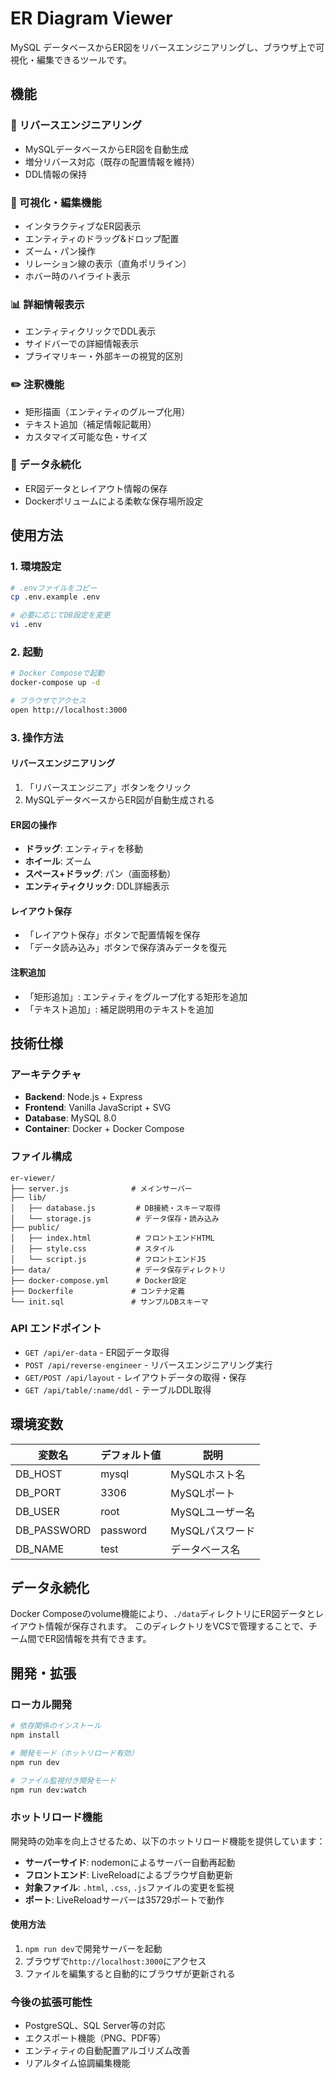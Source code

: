 # ER Diagram Viewer

MySQL データベースからER図をリバースエンジニアリングし、ブラウザ上で可視化・編集できるツールです。

## 機能

### 🔄 リバースエンジニアリング
- MySQLデータベースからER図を自動生成
- 増分リバース対応（既存の配置情報を維持）
- DDL情報の保持

### 🎨 可視化・編集機能
- インタラクティブなER図表示
- エンティティのドラッグ&ドロップ配置
- ズーム・パン操作
- リレーション線の表示（直角ポリライン）
- ホバー時のハイライト表示

### 📊 詳細情報表示
- エンティティクリックでDDL表示
- サイドバーでの詳細情報表示
- プライマリキー・外部キーの視覚的区別

### ✏️ 注釈機能
- 矩形描画（エンティティのグループ化用）
- テキスト追加（補足情報記載用）
- カスタマイズ可能な色・サイズ

### 💾 データ永続化
- ER図データとレイアウト情報の保存
- Dockerボリュームによる柔軟な保存場所設定

## 使用方法

### 1. 環境設定

```bash
# .envファイルをコピー
cp .env.example .env

# 必要に応じてDB設定を変更
vi .env
```

### 2. 起動

```bash
# Docker Composeで起動
docker-compose up -d

# ブラウザでアクセス
open http://localhost:3000
```

### 3. 操作方法

#### リバースエンジニアリング
1. 「リバースエンジニア」ボタンをクリック
2. MySQLデータベースからER図が自動生成される

#### ER図の操作
- **ドラッグ**: エンティティを移動
- **ホイール**: ズーム
- **スペース+ドラッグ**: パン（画面移動）
- **エンティティクリック**: DDL詳細表示

#### レイアウト保存
- 「レイアウト保存」ボタンで配置情報を保存
- 「データ読み込み」ボタンで保存済みデータを復元

#### 注釈追加
- 「矩形追加」: エンティティをグループ化する矩形を追加
- 「テキスト追加」: 補足説明用のテキストを追加

## 技術仕様

### アーキテクチャ
- **Backend**: Node.js + Express
- **Frontend**: Vanilla JavaScript + SVG
- **Database**: MySQL 8.0
- **Container**: Docker + Docker Compose

### ファイル構成
```
er-viewer/
├── server.js              # メインサーバー
├── lib/
│   ├── database.js         # DB接続・スキーマ取得
│   └── storage.js          # データ保存・読み込み
├── public/
│   ├── index.html          # フロントエンドHTML
│   ├── style.css           # スタイル
│   └── script.js           # フロントエンドJS
├── data/                   # データ保存ディレクトリ
├── docker-compose.yml      # Docker設定
├── Dockerfile             # コンテナ定義
└── init.sql               # サンプルDBスキーマ
```

### API エンドポイント
- `GET /api/er-data` - ER図データ取得
- `POST /api/reverse-engineer` - リバースエンジニアリング実行
- `GET/POST /api/layout` - レイアウトデータの取得・保存
- `GET /api/table/:name/ddl` - テーブルDDL取得

## 環境変数

| 変数名 | デフォルト値 | 説明 |
|--------|--------------|------|
| DB_HOST | mysql | MySQLホスト名 |
| DB_PORT | 3306 | MySQLポート |
| DB_USER | root | MySQLユーザー名 |
| DB_PASSWORD | password | MySQLパスワード |
| DB_NAME | test | データベース名 |

## データ永続化

Docker Composeのvolume機能により、`./data`ディレクトリにER図データとレイアウト情報が保存されます。
このディレクトリをVCSで管理することで、チーム間でER図情報を共有できます。

## 開発・拡張

### ローカル開発
```bash
# 依存関係のインストール
npm install

# 開発モード（ホットリロード有効）
npm run dev

# ファイル監視付き開発モード
npm run dev:watch
```

### ホットリロード機能
開発時の効率を向上させるため、以下のホットリロード機能を提供しています：

- **サーバーサイド**: nodemonによるサーバー自動再起動
- **フロントエンド**: LiveReloadによるブラウザ自動更新
- **対象ファイル**: `.html`, `.css`, `.js`ファイルの変更を監視
- **ポート**: LiveReloadサーバーは35729ポートで動作

#### 使用方法
1. `npm run dev`で開発サーバーを起動
2. ブラウザで`http://localhost:3000`にアクセス
3. ファイルを編集すると自動的にブラウザが更新される

### 今後の拡張可能性
- PostgreSQL、SQL Server等の対応
- エクスポート機能（PNG、PDF等）
- エンティティの自動配置アルゴリズム改善
- リアルタイム協調編集機能